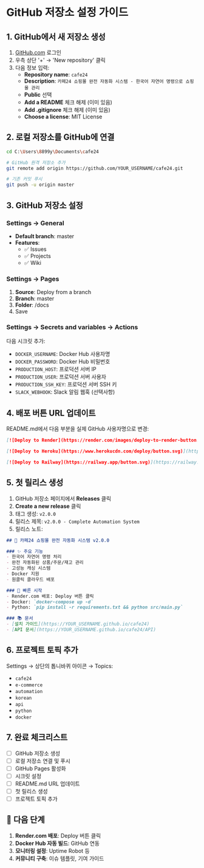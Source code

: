 # GitHub 저장소 설정 가이드

## 1. GitHub에서 새 저장소 생성

1. [GitHub.com](https://github.com) 로그인
2. 우측 상단 '+' → 'New repository' 클릭
3. 다음 정보 입력:
   - **Repository name**: `cafe24`
   - **Description**: `카페24 쇼핑몰 완전 자동화 시스템 - 한국어 자연어 명령으로 쇼핑몰 관리`
   - **Public** 선택
   - **Add a README** 체크 해제 (이미 있음)
   - **Add .gitignore** 체크 해제 (이미 있음)
   - **Choose a license**: MIT License

## 2. 로컬 저장소를 GitHub에 연결

```bash
cd C:\Users\8899y\Documents\cafe24

# GitHub 원격 저장소 추가
git remote add origin https://github.com/YOUR_USERNAME/cafe24.git

# 기존 커밋 푸시
git push -u origin master
```

## 3. GitHub 저장소 설정

### Settings → General
- **Default branch**: master
- **Features**: 
  - ✅ Issues
  - ✅ Projects
  - ✅ Wiki

### Settings → Pages
1. **Source**: Deploy from a branch
2. **Branch**: master
3. **Folder**: /docs
4. Save

### Settings → Secrets and variables → Actions
다음 시크릿 추가:
- `DOCKER_USERNAME`: Docker Hub 사용자명
- `DOCKER_PASSWORD`: Docker Hub 비밀번호
- `PRODUCTION_HOST`: 프로덕션 서버 IP
- `PRODUCTION_USER`: 프로덕션 서버 사용자
- `PRODUCTION_SSH_KEY`: 프로덕션 서버 SSH 키
- `SLACK_WEBHOOK`: Slack 알림 웹훅 (선택사항)

## 4. 배포 버튼 URL 업데이트

README.md에서 다음 부분을 실제 GitHub 사용자명으로 변경:

```markdown
[![Deploy to Render](https://render.com/images/deploy-to-render-button.svg)](https://render.com/deploy?repo=https://github.com/YOUR_USERNAME/cafe24)

[![Deploy to Heroku](https://www.herokucdn.com/deploy/button.svg)](https://heroku.com/deploy?template=https://github.com/YOUR_USERNAME/cafe24)

[![Deploy to Railway](https://railway.app/button.svg)](https://railway.app/new/template?template=https://github.com/YOUR_USERNAME/cafe24)
```

## 5. 첫 릴리스 생성

1. GitHub 저장소 페이지에서 **Releases** 클릭
2. **Create a new release** 클릭
3. 태그 생성: `v2.0.0`
4. 릴리스 제목: `v2.0.0 - Complete Automation System`
5. 릴리스 노트:

```markdown
## 🎉 카페24 쇼핑몰 완전 자동화 시스템 v2.0.0

### ✨ 주요 기능
- 한국어 자연어 명령 처리
- 완전 자동화된 상품/주문/재고 관리
- 고성능 캐싱 시스템
- Docker 지원
- 원클릭 클라우드 배포

### 🚀 빠른 시작
- Render.com 배포: Deploy 버튼 클릭
- Docker: `docker-compose up -d`
- Python: `pip install -r requirements.txt && python src/main.py`

### 📚 문서
- [설치 가이드](https://YOUR_USERNAME.github.io/cafe24)
- [API 문서](https://YOUR_USERNAME.github.io/cafe24/API)
```

## 6. 프로젝트 토픽 추가

Settings → 상단의 톱니바퀴 아이콘 → Topics:
- `cafe24`
- `e-commerce`
- `automation`
- `korean`
- `api`
- `python`
- `docker`

## 7. 완료 체크리스트

- [ ] GitHub 저장소 생성
- [ ] 로컬 저장소 연결 및 푸시
- [ ] GitHub Pages 활성화
- [ ] 시크릿 설정
- [ ] README.md URL 업데이트
- [ ] 첫 릴리스 생성
- [ ] 프로젝트 토픽 추가

## 🎯 다음 단계

1. **Render.com 배포**: Deploy 버튼 클릭
2. **Docker Hub 자동 빌드**: GitHub 연동
3. **모니터링 설정**: Uptime Robot 등
4. **커뮤니티 구축**: 이슈 템플릿, 기여 가이드